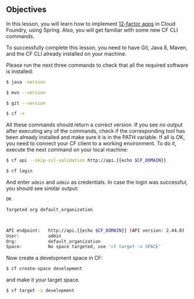 ## Objectives

In this lesson, you will learn how to implement [12-factor apps](http://12factor.net/) in Cloud Foundry, using Spring.
Also, you will get familiar with some new CF CLI commands.

To successfully complete this lesson, you need to have Git, Java 8, Maven, and the CF CLI already installed on your machine.

Please run the next three commands to check that all the required software is installed:
```sh
$ java -version
```
```sh
$ mvn --version
```
```sh
$ git --version
```
```sh
$ cf -v
```

All these commands should return a correct version. If you see no output after executing any of the commands, check if the corresponding tool has been already installed and make sure it is in the PATH variable.
If all is OK, you need to connect your CF client to a working environment. To do it, execute the next command on your local machine:
```sh
$ cf api --skip-ssl-validation http://api.{{echo $CF_DOMAIN}}
```
```sh
$ cf login
```
And enter `admin` and `admin` as credentials. In case the login was successful, you should see similar output:
```sh
OK

Targeted org default_organization



API endpoint:   http://api.{{echo $CF_DOMAIN}} (API version: 2.44.0)
User:           admin
Org:            default_organization
Space:          No space targeted, use 'cf target -s SPACE'
```

Now create a development space in CF:
```sh
$ cf create-space development
```
and make it your target space.
```sh
$ cf target -s development
```
